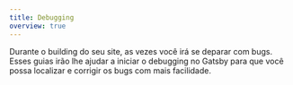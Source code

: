 ```yaml
---
title: Debugging
overview: true
---
```


Durante o building do seu site, as vezes você irá se deparar com bugs. Esses guias irão lhe ajudar a iniciar o debugging no Gatsby para que você possa localizar e corrigir os bugs com mais facilidade.

<GuideList slug={props.slug} />
